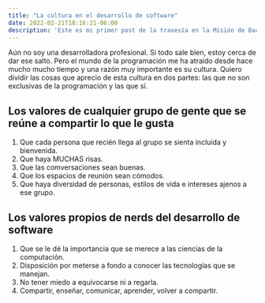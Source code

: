 ```yaml
---
title: "La cultura en el desarrollo de software"
date: 2022-02-21T18:16:21-06:00
description: 'Este es mi primer post de la travesía en la Misión de Backend con Node JS de Launch X.'
---
```


Aún no soy una desarrolladora profesional. Si todo sale bien, estoy cerca de dar ese salto. Pero el mundo de la programación me ha atraído desde hace mucho mucho tiempo y una razón muy importante es su cultura. Quiero dividir las cosas que aprecio de esta cultura en dos partes: las que no son exclusivas de la programación y las que sí.

## Los valores de cualquier grupo de gente que se reúne a compartir lo que le gusta

1. Que cada persona que recién llega al grupo se sienta incluida y bienvenida.
2. Que haya MUCHAS risas.
3. Que las comversaciones sean buenas.
4. Que los espacios de reunión sean cómodos.
5. Que haya diversidad de personas, estilos de vida e intereses ajenos a ese grupo.

## Los valores propios de nerds del desarrollo de software

1. Que se le dé la importancia que se merece a las ciencias de la computación.
2. Disposición por meterse a fondo a conocer las tecnologías que se manejan.
3. No tener miedo a equivocarse ni a regarla.
4. Compartir, enseñar, comunicar, aprender, volver a compartir.

